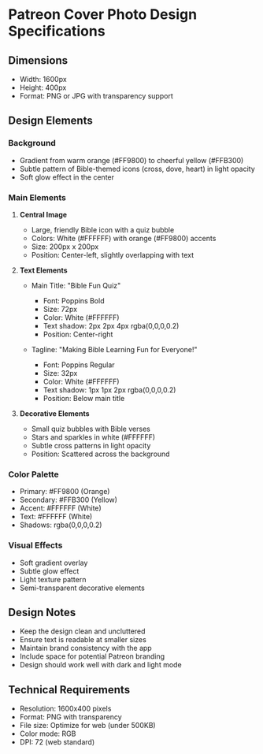 # Patreon Cover Photo Design Specifications

## Dimensions
- Width: 1600px
- Height: 400px
- Format: PNG or JPG with transparency support

## Design Elements

### Background
- Gradient from warm orange (#FF9800) to cheerful yellow (#FFB300)
- Subtle pattern of Bible-themed icons (cross, dove, heart) in light opacity
- Soft glow effect in the center

### Main Elements
1. **Central Image**
   - Large, friendly Bible icon with a quiz bubble
   - Colors: White (#FFFFFF) with orange (#FF9800) accents
   - Size: 200px x 200px
   - Position: Center-left, slightly overlapping with text

2. **Text Elements**
   - Main Title: "Bible Fun Quiz"
     - Font: Poppins Bold
     - Size: 72px
     - Color: White (#FFFFFF)
     - Text shadow: 2px 2px 4px rgba(0,0,0,0.2)
     - Position: Center-right

   - Tagline: "Making Bible Learning Fun for Everyone!"
     - Font: Poppins Regular
     - Size: 32px
     - Color: White (#FFFFFF)
     - Text shadow: 1px 1px 2px rgba(0,0,0,0.2)
     - Position: Below main title

3. **Decorative Elements**
   - Small quiz bubbles with Bible verses
   - Stars and sparkles in white (#FFFFFF)
   - Subtle cross patterns in light opacity
   - Position: Scattered across the background

### Color Palette
- Primary: #FF9800 (Orange)
- Secondary: #FFB300 (Yellow)
- Accent: #FFFFFF (White)
- Text: #FFFFFF (White)
- Shadows: rgba(0,0,0,0.2)

### Visual Effects
- Soft gradient overlay
- Subtle glow effect
- Light texture pattern
- Semi-transparent decorative elements

## Design Notes
- Keep the design clean and uncluttered
- Ensure text is readable at smaller sizes
- Maintain brand consistency with the app
- Include space for potential Patreon branding
- Design should work well with dark and light mode

## Technical Requirements
- Resolution: 1600x400 pixels
- Format: PNG with transparency
- File size: Optimize for web (under 500KB)
- Color mode: RGB
- DPI: 72 (web standard) 